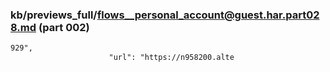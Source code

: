 ### kb/previews_full/flows__personal_account@guest.har.part028.md (part 002)

```md
929",
                      "url": "https://n958200.alte
```

```
